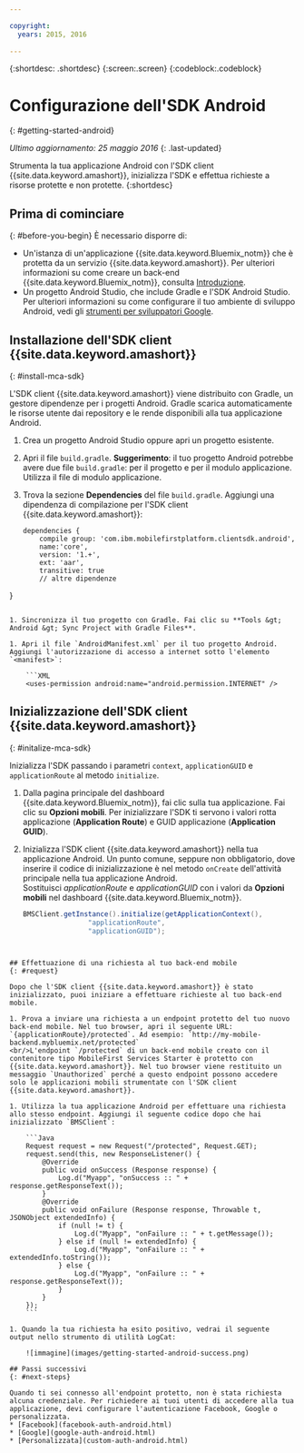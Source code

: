 ```yaml
---

copyright:
  years: 2015, 2016
  
---
```

{:shortdesc: .shortdesc}
{:screen:.screen}
{:codeblock:.codeblock}

# Configurazione dell'SDK Android
{: #getting-started-android}

*Ultimo aggiornamento: 25 maggio 2016*
{: .last-updated}

Strumenta la tua applicazione Android con l'SDK client {{site.data.keyword.amashort}}, inizializza l'SDK e effettua richieste a risorse protette e non protette.
{:shortdesc}

## Prima di cominciare
{: #before-you-begin}
È necessario disporre di:
* Un'istanza di un'applicazione  {{site.data.keyword.Bluemix_notm}} che è protetta da un servizio {{site.data.keyword.amashort}}. Per ulteriori informazioni su come creare un back-end {{site.data.keyword.Bluemix_notm}}, consulta [Introduzione](index.html).
* Un progetto Android Studio, che include Gradle e l'SDK Android Studio. Per ulteriori informazioni su come configurare il tuo ambiente di sviluppo Android, vedi gli [strumenti per sviluppatori Google](http://developer.android.com/sdk/index.html).


## Installazione dell'SDK client {{site.data.keyword.amashort}}
{: #install-mca-sdk}

L'SDK client {{site.data.keyword.amashort}} viene distribuito con Gradle, un gestore dipendenze per i progetti Android. Gradle scarica automaticamente le risorse utente dai repository e le rende disponibili alla tua applicazione Android.

1. Crea un progetto Android Studio oppure apri un progetto esistente.

1. Apri il file `build.gradle`.
**Suggerimento**: il tuo progetto Android potrebbe avere due file `build.gradle`: per il progetto e per il modulo applicazione. Utilizza il file di modulo applicazione.

1. Trova la sezione **Dependencies** del file `build.gradle`.  Aggiungi una dipendenza di compilazione per l'SDK client {{site.data.keyword.amashort}}:

	```Gradle
	dependencies {
		compile group: 'com.ibm.mobilefirstplatform.clientsdk.android',    
        name:'core',
        version: '1.+',
        ext: 'aar',
        transitive: true
    	// altre dipendenze  
}
```

1. Sincronizza il tuo progetto con Gradle. Fai clic su **Tools &gt; Android &gt; Sync Project with Gradle Files**.

1. Apri il file `AndroidManifest.xml` per il tuo progetto Android. Aggiungi l'autorizzazione di accesso a internet sotto l'elemento `<manifest>`:

	```XML
	<uses-permission android:name="android.permission.INTERNET" />
```

## Inizializzazione dell'SDK client {{site.data.keyword.amashort}}
{: #initalize-mca-sdk}

Inizializza l'SDK passando i parametri `context`, `applicationGUID` e `applicationRoute` al metodo `initialize`.


1. Dalla pagina principale del dashboard {{site.data.keyword.Bluemix_notm}}, fai clic sulla tua applicazione. Fai clic su **Opzioni mobili**. Per inizializzare l'SDK ti servono i valori rotta applicazione (**Application Route**) e GUID applicazione (**Application GUID**).

2. Inizializza l'SDK client {{site.data.keyword.amashort}} nella tua applicazione Android.  Un punto comune, seppure non obbligatorio, dove inserire il codice di inizializzazione è nel metodo `onCreate` dell'attività principale nella tua applicazione Android.
<br/>Sostituisci *applicationRoute* e *applicationGUID* con i valori da **Opzioni mobili** nel dashboard {{site.data.keyword.Bluemix_notm}}.

	```Java
	BMSClient.getInstance().initialize(getApplicationContext(),
					"applicationRoute",
					"applicationGUID");
```


## Effettuazione di una richiesta al tuo back-end mobile
{: #request}

Dopo che l'SDK client {{site.data.keyword.amashort}} è stato inizializzato, puoi iniziare a effettuare richieste al tuo back-end mobile.

1. Prova a inviare una richiesta a un endpoint protetto del tuo nuovo back-end mobile. Nel tuo browser, apri il seguente URL: `{applicationRoute}/protected`. Ad esempio: `http://my-mobile-backend.mybluemix.net/protected`
<br/>L'endpoint `/protected` di un back-end mobile creato con il contenitore tipo MobileFirst Services Starter è protetto con {{site.data.keyword.amashort}}. Nel tuo browser viene restituito un messaggio `Unauthorized` perché a questo endpoint possono accedere solo le applicazioni mobili strumentate con l'SDK client {{site.data.keyword.amashort}}.

1. Utilizza la tua applicazione Android per effettuare una richiesta allo stesso endpoint. Aggiungi il seguente codice dopo che hai inizializzato `BMSClient`:

	```Java
	Request request = new Request("/protected", Request.GET);
	request.send(this, new ResponseListener() {
		@Override
		public void onSuccess (Response response) {
			Log.d("Myapp", "onSuccess :: " + response.getResponseText());
		}
		@Override
		public void onFailure (Response response, Throwable t, JSONObject extendedInfo) {
			if (null != t) {
				Log.d("Myapp", "onFailure :: " + t.getMessage());
			} else if (null != extendedInfo) {
				Log.d("Myapp", "onFailure :: " + extendedInfo.toString());
			} else {
				Log.d("Myapp", "onFailure :: " + response.getResponseText());
			}
		}
	});
	```

1. Quando la tua richiesta ha esito positivo, vedrai il seguente output nello strumento di utilità LogCat:

	![immagine](images/getting-started-android-success.png)

## Passi successivi
{: #next-steps}

Quando ti sei connesso all'endpoint protetto, non è stata richiesta alcuna credenziale. Per richiedere ai tuoi utenti di accedere alla tua applicazione, devi configurare l'autenticazione Facebook, Google o personalizzata.
* [Facebook](facebook-auth-android.html)
* [Google](google-auth-android.html)
* [Personalizzata](custom-auth-android.html)
